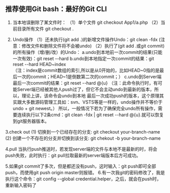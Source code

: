 ﻿## 推荐使用Git bash：最好的Git CLI
1. 当本地误删除了某文件时：
（1）单个文件
     git checkout App1/a.php
（2）当前目录所有文件
     git checkout .

2. Undo操作
（1）还未执行(git add .)的新增文件操作Undo：git clean -fdx (注意：修改文件和删除文件将不会被undo)
（2）执行了(git add .或git commit)的所有操作（增/删/改）的Undo：
     a.undo到本地前一次commit的结果(只能一次有效)：git reset --hard
     b.undo到本地指定一次commit的结果：git reset --hard HEAD~index  
     （注：index是commit数组的索引,所以是从0开始的，比如HEAD~0指的是最后一次的commit；HEAD~1是倒数第二次的commit；）
     c.undo到Server端最后一次commit的结果：git reset --hard @{u}
     （注：此命令执行时，有可能Server端已经被其他人push过了，但它不会主动undo到最新的版本，所以，理论上讲，该命令会undo到本地
     最后一次成功push的版本，这个原理其实跟大多数源码管理工具如：svn、VSTS等是一样的，undo操作并不等价于undo + git newest。）
所以，一般情况下若为了确保完全undo所有操作，需要连续执行以下2条cmd：git clean -fdx | git reset --hard @{u}.就可以恢复到git服务器版本。

3.check out
(1) 切换到一个已经存在的分支: git checkout your-branch-name
(2) 创建一个不存在的分支并切换到该分支: git chekout -b your-branch-name


4.pull
当执行push推送时，若发现server端的文件与本地不是最新的时，将会push失败，此时执行：git pull拉取最新的server端版本后方可成功。

5.如果git commit了多次，但是都还没有push，这时输入：git push即可全部push，而使用git push origin master则报错。
6.有一次我git的密码修改了，我是执行这个命令：git config --global credential.helper，之后，就会在push时，重新输入密码了
